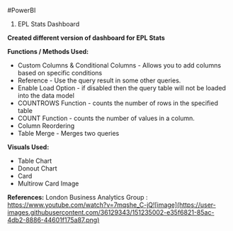 #PowerBI

1) EPL Stats Dashboard

**Created different version of dashboard for EPL Stats**

**Functions / Methods Used:**
- Custom Columns & Conditional Columns - Allows you to add columns based on specific conditions
- Reference - Use the query result in some other queries.
- Enable Load Option - if disabled then the query table will not be loaded into the data model
- COUNTROWS Function - counts the number of rows in the specified table
- COUNT Function - counts the number of values in a column.
- Column Reordering
- Table Merge - Merges two queries

**Visuals Used:**
- Table Chart
- Donout Chart
- Card
- Multirow Card
 Image


**References:**
London Business Analytics Group : https://www.youtube.com/watch?v=7mqshe_C-jQ![image](https://user-images.githubusercontent.com/36129343/151235002-e35f6821-85ac-4db2-8886-44601f175a87.png)


